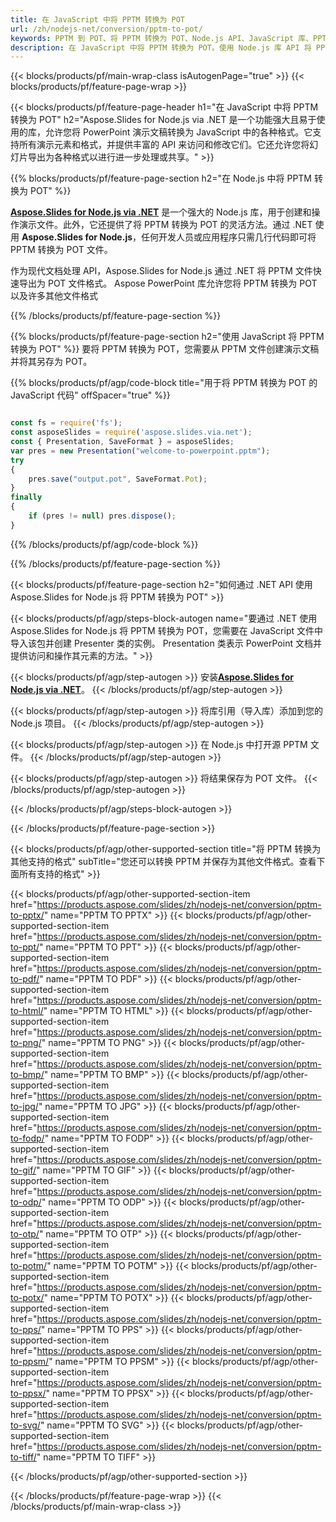 ```yaml
---
title: 在 JavaScript 中将 PPTM 转换为 POT
url: /zh/nodejs-net/conversion/pptm-to-pot/
keywords: PPTM 到 POT、将 PPTM 转换为 POT、Node.js API、JavaScript 库、PPTM、POT
description: 在 JavaScript 中将 PPTM 转换为 POT。使用 Node.js 库 API 将 PPTM 文件转换为 POT
---
```


{{< blocks/products/pf/main-wrap-class isAutogenPage="true" >}}
{{< blocks/products/pf/feature-page-wrap >}}

{{< blocks/products/pf/feature-page-header h1="在 JavaScript 中将 PPTM 转换为 POT" h2="Aspose.Slides for Node.js via .NET 是一个功能强大且易于使用的库，允许您将 PowerPoint 演示文稿转换为 JavaScript 中的各种格式。它支持所有演示元素和格式，并提供丰富的 API 来访问和修改它们。它还允许您将幻灯片导出为各种格式以进行进一步处理或共享。" >}}

{{% blocks/products/pf/feature-page-section h2="在 Node.js 中将 PPTM 转换为 POT" %}}

[**Aspose.Slides for Node.js via .NET**](https://products.aspose.com/slides/zh/nodejs-net/) 是一个强大的 Node.js 库，用于创建和操作演示文件。此外，它还提供了将 PPTM 转换为 POT 的灵活方法。通过 .NET 使用 **Aspose.Slides for Node.js**，任何开发人员或应用程序只需几行代码即可将 PPTM 转换为 POT 文件。

作为现代文档处理 API，Aspose.Slides for Node.js 通过 .NET 将 PPTM 文件快速导出为 POT 文件格式。 Aspose PowerPoint 库允许您将 PPTM 转换为 POT 以及许多其他文件格式

{{% /blocks/products/pf/feature-page-section %}}

{{% blocks/products/pf/feature-page-section  h2="使用 JavaScript 将 PPTM 转换为 POT" %}}
要将 PPTM 转换为 POT，您需要从 PPTM 文件创建演示文稿并将其另存为 POT。

{{% blocks/products/pf/agp/code-block title="用于将 PPTM 转换为 POT 的 JavaScript 代码" offSpacer="true" %}}

```javascript

const fs = require('fs');
const asposeSlides = require('aspose.slides.via.net');
const { Presentation, SaveFormat } = asposeSlides;
var pres = new Presentation("welcome-to-powerpoint.pptm");
try
{
    pres.save("output.pot", SaveFormat.Pot);
}
finally
{
    if (pres != null) pres.dispose();
}
```


{{% /blocks/products/pf/agp/code-block %}}

{{% /blocks/products/pf/feature-page-section %}}

{{< blocks/products/pf/feature-page-section  h2="如何通过 .NET API 使用 Aspose.Slides for Node.js 将 PPTM 转换为 POT" >}}

{{< blocks/products/pf/agp/steps-block-autogen name="要通过 .NET 使用 Aspose.Slides for Node.js 将 PPTM 转换为 POT，您需要在 JavaScript 文件中导入该包并创建 Presenter 类的实例。 Presentation 类表示 PowerPoint 文档并提供访问和操作其元素的方法。" >}}

{{< blocks/products/pf/agp/step-autogen >}}
安装[**Aspose.Slides for Node.js via .NET**](https://products.aspose.com/slides/zh/nodejs-net/)。
{{< /blocks/products/pf/agp/step-autogen >}}

{{< blocks/products/pf/agp/step-autogen >}}
将库引用（导入库）添加到您的 Node.js 项目。
{{< /blocks/products/pf/agp/step-autogen >}}

{{< blocks/products/pf/agp/step-autogen >}}
在 Node.js 中打开源 PPTM 文件。
{{< /blocks/products/pf/agp/step-autogen >}}

{{< blocks/products/pf/agp/step-autogen >}}
将结果保存为 POT 文件。
{{< /blocks/products/pf/agp/step-autogen >}}

{{< /blocks/products/pf/agp/steps-block-autogen >}}

{{< /blocks/products/pf/feature-page-section >}}

{{< blocks/products/pf/agp/other-supported-section title="将 PPTM 转换为其他支持的格式" subTitle="您还可以转换 PPTM 并保存为其他文件格式。查看下面所有支持的格式" >}}

{{< blocks/products/pf/agp/other-supported-section-item href="https://products.aspose.com/slides/zh/nodejs-net/conversion/pptm-to-pptx/" name="PPTM TO PPTX" >}}
{{< blocks/products/pf/agp/other-supported-section-item href="https://products.aspose.com/slides/zh/nodejs-net/conversion/pptm-to-ppt/" name="PPTM TO PPT" >}}
{{< blocks/products/pf/agp/other-supported-section-item href="https://products.aspose.com/slides/zh/nodejs-net/conversion/pptm-to-pdf/" name="PPTM TO PDF" >}}
{{< blocks/products/pf/agp/other-supported-section-item href="https://products.aspose.com/slides/zh/nodejs-net/conversion/pptm-to-html/" name="PPTM TO HTML" >}}
{{< blocks/products/pf/agp/other-supported-section-item href="https://products.aspose.com/slides/zh/nodejs-net/conversion/pptm-to-png/" name="PPTM TO PNG" >}}
{{< blocks/products/pf/agp/other-supported-section-item href="https://products.aspose.com/slides/zh/nodejs-net/conversion/pptm-to-bmp/" name="PPTM TO BMP" >}}
{{< blocks/products/pf/agp/other-supported-section-item href="https://products.aspose.com/slides/zh/nodejs-net/conversion/pptm-to-jpg/" name="PPTM TO JPG" >}}
{{< blocks/products/pf/agp/other-supported-section-item href="https://products.aspose.com/slides/zh/nodejs-net/conversion/pptm-to-fodp/" name="PPTM TO FODP" >}}
{{< blocks/products/pf/agp/other-supported-section-item href="https://products.aspose.com/slides/zh/nodejs-net/conversion/pptm-to-gif/" name="PPTM TO GIF" >}}
{{< blocks/products/pf/agp/other-supported-section-item href="https://products.aspose.com/slides/zh/nodejs-net/conversion/pptm-to-odp/" name="PPTM TO ODP" >}}
{{< blocks/products/pf/agp/other-supported-section-item href="https://products.aspose.com/slides/zh/nodejs-net/conversion/pptm-to-otp/" name="PPTM TO OTP" >}}
{{< blocks/products/pf/agp/other-supported-section-item href="https://products.aspose.com/slides/zh/nodejs-net/conversion/pptm-to-potm/" name="PPTM TO POTM" >}}
{{< blocks/products/pf/agp/other-supported-section-item href="https://products.aspose.com/slides/zh/nodejs-net/conversion/pptm-to-potx/" name="PPTM TO POTX" >}}
{{< blocks/products/pf/agp/other-supported-section-item href="https://products.aspose.com/slides/zh/nodejs-net/conversion/pptm-to-pps/" name="PPTM TO PPS" >}}
{{< blocks/products/pf/agp/other-supported-section-item href="https://products.aspose.com/slides/zh/nodejs-net/conversion/pptm-to-ppsm/" name="PPTM TO PPSM" >}}
{{< blocks/products/pf/agp/other-supported-section-item href="https://products.aspose.com/slides/zh/nodejs-net/conversion/pptm-to-ppsx/" name="PPTM TO PPSX" >}}
{{< blocks/products/pf/agp/other-supported-section-item href="https://products.aspose.com/slides/zh/nodejs-net/conversion/pptm-to-svg/" name="PPTM TO SVG" >}}
{{< blocks/products/pf/agp/other-supported-section-item href="https://products.aspose.com/slides/zh/nodejs-net/conversion/pptm-to-tiff/" name="PPTM TO TIFF" >}}


{{< /blocks/products/pf/agp/other-supported-section >}}

{{< /blocks/products/pf/feature-page-wrap >}}
{{< /blocks/products/pf/main-wrap-class >}}